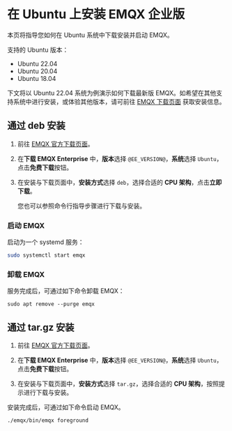 # 在 Ubuntu 上安装 EMQX 企业版

本页将指导您如何在 Ubuntu 系统中下载安装并启动 EMQX。

支持的 Ubuntu 版本：

- Ubuntu 22.04
- Ubuntu 20.04
- Ubuntu 18.04

下文将以 Ubuntu 22.04 系统为例演示如何下载最新版 EMQX。如希望在其他支持系统中进行安装，或体验其他版本，请可前往 [EMQX 下载页面](https://www.emqx.com/zh/try?product=enterprise) 获取安装信息。

## 通过 deb 安装

1. 前往 [EMQX 官方下载页面](https://www.emqx.com/zh/try?product=enterprise&currentVersion=@EE_VERSION@&currentOS=Ubuntu=currentOS=Ubuntu22&utm_source=docs.emqx.com&utm_medium=referral&utm_campaign=enterprise-docs-install-to-try-enterprise)。

2. 在**下载 EMQX Enterprise** 中，**版本**选择 `@EE_VERSION@`，**系统**选择 `Ubuntu`，点击**免费下载**按钮。

3. 在安装与下载页面中，**安装方式**选择 `deb`，选择合适的 **CPU 架构**，点击**立即下载**。

   您也可以参照命令行指导步骤进行下载与安装。

### 启动 EMQX

启动为一个 systemd 服务：

```bash
sudo systemctl start emqx
```

### 卸载 EMQX

服务完成后，可通过如下命令卸载 EMQX：

```shell
sudo apt remove --purge emqx
```

## 通过 tar.gz 安装

1. 前往 [EMQX 官方下载页面](https://www.emqx.com/zh/try?product=enterprise&currentVersion=@EE_VERSION@&currentOS=Ubuntu=currentOS=Ubuntu22&utm_source=docs.emqx.com&utm_medium=referral&utm_campaign=enterprise-docs-install-to-try-enterprise)。

2. 在**下载 EMQX Enterprise** 中，**版本**选择 `@EE_VERSION@`，**系统**选择 `Ubuntu`，点击**免费下载**按钮。

3. 在安装与下载页面中，**安装方式**选择 `tar.gz`，选择合适的 **CPU 架构**，按照提示进行下载与安装。

安装完成后，可通过如下命令启动 EMQX。

```bash
./emqx/bin/emqx foreground
```
